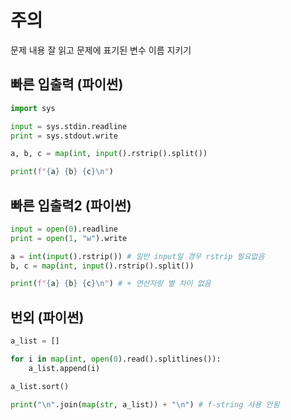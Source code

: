 # 주의

문제 내용 잘 읽고 문제에 표기된 변수 이름 지키기

## 빠른 입출력 (파이썬)

```python
import sys

input = sys.stdin.readline
print = sys.stdout.write

a, b, c = map(int, input().rstrip().split())

print(f"{a} {b} {c}\n")

```

## 빠른 입출력2 (파이썬)

```python
input = open(0).readline
print = open(1, "w").write

a = int(input().rstrip()) # 일반 input일 경우 rstrip 필요없음
b, c = map(int, input().rstrip().split())

print(f"{a} {b} {c}\n") # + 연산자랑 별 차이 없음

```

## 번외 (파이썬)

```python
a_list = []

for i in map(int, open(0).read().splitlines()):
    a_list.append(i)

a_list.sort()

print("\n".join(map(str, a_list)) + "\n") # f-string 사용 안됨

```
